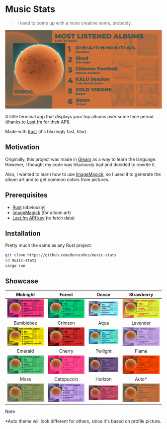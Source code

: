 # Music Stats

> I need to come up with a more creative name, probably.

![demo](images/auto.jpg)

A little terminal app that displays your top albums over some time period (thanks to [Last.fm](https://www.last.fm/) for their API).

Made with [Rust](https://www.rust-lang.org/) (it's blazingly fast, btw).

## Motivation

Originally, this project was made in [Gleam](https://gleam.run/) as a way to learn the language. However, I thought my code was hilariously bad and decided to rewrite it.

Also, I wanted to learn how to use [ImageMagick](https://imagemagick.org/index.php), so I used it to generate the album art and to get common colors from pictures.

## Prerequisites

- [Rust](https://www.rust-lang.org/) (obviously)
- [ImageMagick](https://imagemagick.org/index.php) (for album art)
- [Last.fm API key](https://www.last.fm/api/account/create) (to fetch data)

## Installation

Pretty much the same as any Rust project:

```sh
git clone https://github.com/durocodes/music-stats
cd music-stats
cargo run
```

## Showcase

|              Midnight              |                Forest                |              Ocean               |              Strawberry              |
| :--------------------------------: | :----------------------------------: | :------------------------------: | :----------------------------------: |
|  ![midnight](images/midnight.jpg)  |     ![forest](images/forest.jpg)     |    ![ocean](images/ocean.jpg)    | ![strawberry](images/strawberry.jpg) |
|             Bumblebee              |               Crimson                |               Aqua               |               Lavender               |
| ![bumblebee](images/bumblebee.jpg) |    ![crimson](images/crimson.jpg)    |     ![aqua](images/aqua.jpg)     |   ![lavender](images/lavender.jpg)   |
|              Emerald               |                Cherry                |             Twilight             |                Flame                 |
|   ![emerald](images/emerald.jpg)   |     ![cherry](images/cherry.jpg)     | ![twilight](images/twilight.jpg) |      ![flame](images/flame.jpg)      |
|                Moss                |              Catppuccin              |             Horizon              |                Auto\*                |
|      ![moss](images/moss.jpg)      | ![catppuccin](images/catppuccin.jpg) |  ![horizon](images/horizon.jpg)  |       ![auto](images/auto.jpg)       |

> [!NOTE]
> \*Auto theme will look different for others, since it's based on profile picture.
